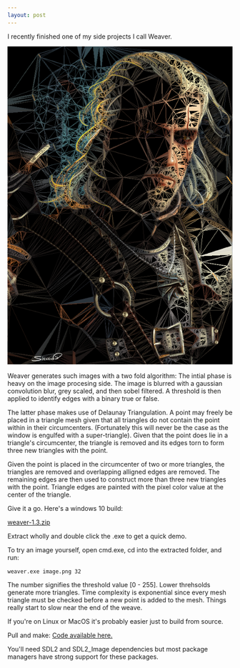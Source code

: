 ```yaml
---
layout: post
---
```


I recently finished one of my side projects I call Weaver.

![The White Wolf](/images/geralt.png)

Weaver generates such images with a two fold algorithm: The intial phase
is heavy on the image procesing side. The image is blurred with a
gaussian convolution blur, grey scaled, and then sobel filtered.
A threshold is then applied to identify edges with a binary true or false.

The latter phase makes use of Delaunay Triangulation.
A point may freely be placed in a triangle mesh given that all triangles
do not contain the point within in their circumcenters. (Fortunately this will
never be the case as the window is engulfed with a super-triangle).
Given that the point does lie in a triangle's circumcenter, the triangle is
removed and its edges torn to form three new triangles with the point.

Given the point is placed in the circumcenter of two or more triangles, the
triangles are removed and overlapping alligned edges are removed. The remaining
edges are then used to construct more than three new triangles with the point.
Triangle edges are painted with the pixel color value at the center of the triangle.

Give it a go. Here's a windows 10 build:

[weaver-1.3.zip](https://github.com/glouw/weaver/releases/download/weaver-1.3/weaver-1.3.zip)

Extract wholly and double click the .exe to get a quick demo.

To try an image yourself, open cmd.exe, cd into the extracted folder, and run:

```
weaver.exe image.png 32
```

The number signifies the threshold value [0 - 255]. Lower threhsolds generate more triangles.
Time complexity is exponential since every mesh triangle must be checked before a
new point is added to the mesh. Things really start to slow near the end of the weave.

If you're on Linux or MacOS it's probably easier just to build from source.

Pull and make: [Code available here.](https://github.com/glouw/weaver)

You'll need SDL2 and SDL2_Image dependencies but most package managers
have strong support for these packages.
